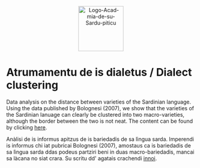 <p align="center">
    <img src="https://i.ibb.co/SP6bNc2/Logo-Acad-mia-de-su-Sardu-piticu.png" alt="Logo-Acad-mia-de-su-Sardu-piticu" width="120px" border="0">
</p>

# Atrumamentu de is dialetus / Dialect clustering

Data analysis on the distance between varieties of the Sardinian language. Using the data published by Bolognesi (2007), we show that the varieties of the Sardinian lanuage
can clearly be clustered into two macro-varieties, although the border between the two is not neat. The content can be found by clicking [here](https://github.com/academiadesusardu/atrumamentu-dialetus/blob/2651cce5e60e6b6a67d39a1efda0549c64749c45/DialectClusters.pdf).

Anàlisi de is informus apitzus de is bariedadis de sa lìngua sarda. Imperendi is informus chi iat pubricai Bolognesi (2007), amostaus ca is bariedadis de sa lìngua sarda ddas podeus partziri beni in duas macro-bariedadis, mancai sa làcana no siat crara. Su scritu dd' agatais crachendi [innoi](https://github.com/academiadesusardu/atrumamentu-dialetus/blob/2651cce5e60e6b6a67d39a1efda0549c64749c45/DialectClusters.pdf).